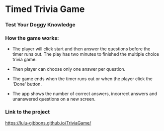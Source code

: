 # Timed Trivia Game
### Test Your Doggy Knowledge


### How the game works:

* The player will click start and then answer the questions before the timer runs out. The play has two minutes to finished the multiple choice trivia game. 

* Then player can choose only one answer per question. 

* The game ends when the timer runs out or when the player click the 'Done' button. 

* The app shows the number of correct answers, incorrect answers and unanswered questions on a new screen. 

### Link to the project
https://lulu-gibbons.github.io/TriviaGame/
